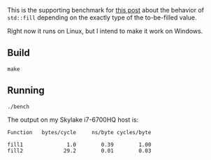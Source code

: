 This is the supporting benchmark for [this post](https://travisdowns.github.io/blog/2020/01/20/zero.html) about the behavior of `std::fill` depending on the exactly type of the to-be-filled value.

Right now it runs on Linux, but I intend to make it work on Windows.

## Build

    make

## Running

    ./bench

The output on my Skylake i7-6700HQ host is:

~~~
Function   bytes/cycle     ns/byte cycles/byte

fill1              1.0        0.39        1.00
fill2             29.2        0.01        0.03
~~~
